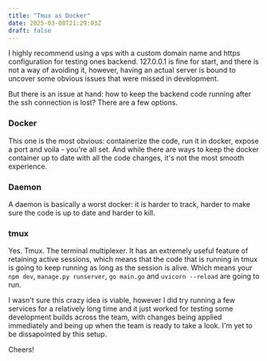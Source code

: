 ```yaml
---
title: "Tmux as Docker"
date: 2025-03-08T21:29:03Z
draft: false
---
```


I highly recommend using a vps with a custom domain name and https configuration for testing ones backend. 127.0.0.1 is fine for start, and there is not a way of avoiding it, however, having an actual server is bound to uncover some obvious issues that were missed in development.

But there is an issue at hand: how to keep the backend code running after the ssh connection is lost? There are a few options.

### Docker

This one is the most obvious: containerize the code, run it in docker, expose a port and voila - you're all set. And while there are ways to keep the docker container up to date with all the code changes, it's not the most smooth experience.

### Daemon

A daemon is basically a worst docker: it is harder to track, harder to make sure the code is up to date and harder to kill.


### tmux

Yes. Tmux. The terminal multiplexer. It has an extremely useful feature of retaining active sessions, which means that the code that is running in tmux is going to keep running as long as the session is alive. Which means your `npm dev`, `manage.py runserver`, `go main.go` and `uvicorn --reload` are going to run.

I wasn't sure this crazy idea is viable, however I did try running a few services for a relatively long time and it just worked for testing some development builds across the team, with changes being applied immediately and being up when the team is ready to take a look. I'm yet to be dissapointed by this setup.

Cheers!
